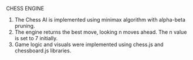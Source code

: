 CHESS ENGINE

1. The Chess AI is implemented using minimax algorithm with alpha-beta pruning. 
2. The engine returns the best move, looking n moves ahead. The n value is set to 7 initially. 
3. Game logic and visuals were implemented using chess.js and chessboard.js libraries.

